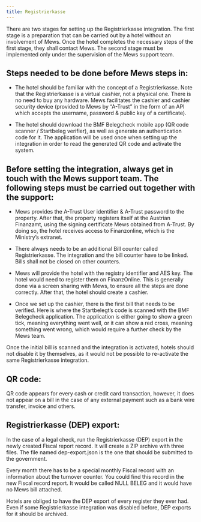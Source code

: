 ```yaml
---
title: Registrierkasse
---
```


There are two stages for setting up the Registrierkasse integration. 
The first stage is a preparation that can be carried out by a hotel without an involvement of Mews. Once the hotel completes the necessary steps of the first stage, they shall contact Mews. 
The second stage must be implemented only under the supervision of the Mews support team.

## Steps needed to be done before Mews steps in: 

- The hotel should be familiar with the concept of a Registrierkasse. Note that the Registrierkasse is a virtual cashier, not a physical one. There is no need to buy any hardware. Mews facilitates the cashier and cashier security device (provided to Mews by “A-Trust” in the form of an API which accepts the username, password & public key of a certificate).
 
- The hotel should download the BMF Belegcheck mobile app (QR code scanner / Startbeleg verifier), as well as generate an authentication code for it. The application will be used once when setting up the integration in order to read the generated QR code and activate the system. 


## Before setting the integration, always get in touch with the Mews support team. The following steps must be carried out together with the support: 

- Mews provides the A-Trust User identifier & A-Trust password to the property. After that, the property registers itself at the Austrian Finanzamt, using the signing certificate Mews obtained from A-Trust. By doing so, the hotel receives access to Finanzonline, which is the Ministry’s extranet.
 
- There always needs to be an additional Bill counter called Registrierkasse. The integration and the bill counter have to be linked. Bills shall not be closed on other counters. 
 
- Mews will provide the hotel with the registry identifier and AES key. The hotel would need to register them on FinanzOnline. This is generally done via a screen sharing with Mews, to ensure all the steps are done correctly. After that, the hotel should create a cashier. 
 
- Once we set up the cashier, there is the first bill that needs to be verified. Here is where the Startbelegt’s code is scanned with the BMF Belegcheck application. The application is either going to show a green tick, meaning everything went well, or it can show a red cross, meaning something went wrong, which would require a further check by the Mews team. 


Once the initial bill is scanned and the integration is activated, hotels should not disable it by themselves, as it would not be possible to re-activate the same Registrierkasse integration. 

## QR code:

QR code appears for every cash or credit card transaction, however, it does not appear on a bill in the case of any external payment such as a bank wire transfer, invoice and others.

## Registrierkasse (DEP) export: 

In the case of a legal check, run the Registrierkasse (DEP) export in the newly created Fiscal report record. It will create a ZIP archive with three files. The file named
dep-export.json is the one that should be submitted to the government.

Every month there has to be a special monthly Fiscal record with an information about
the turnover counter. You could find this record in the new Fiscal record report. It
would be called NULL BELEG and it would have no Mews bill attached.
 
Hotels are obliged to have the DEP export of every register they ever had. Even if some Registrierkasse integration was disabled before, DEP exports for it should be archived.
